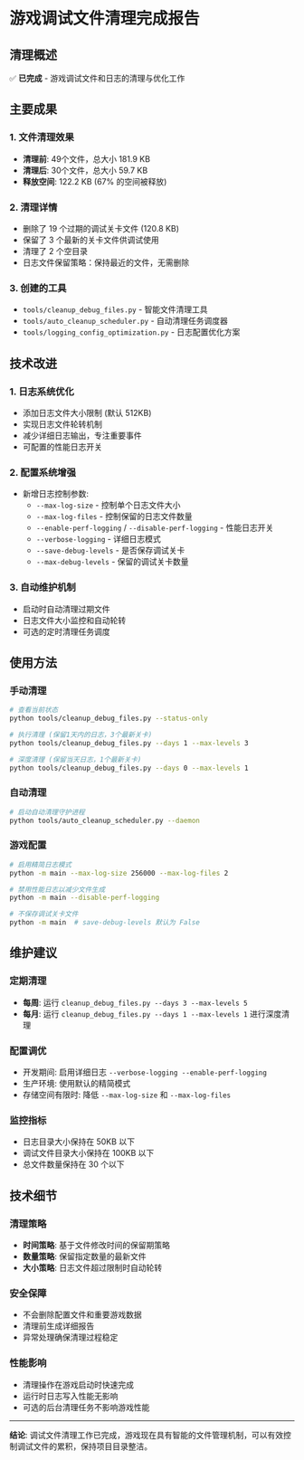 # 游戏调试文件清理完成报告

## 清理概述

✅ **已完成** - 游戏调试文件和日志的清理与优化工作

## 主要成果

### 1. 文件清理效果
- **清理前**: 49个文件，总大小 181.9 KB
- **清理后**: 30个文件，总大小 59.7 KB  
- **释放空间**: 122.2 KB (67% 的空间被释放)

### 2. 清理详情
- 删除了 19 个过期的调试关卡文件 (120.8 KB)
- 保留了 3 个最新的关卡文件供调试使用
- 清理了 2 个空目录
- 日志文件保留策略：保持最近的文件，无需删除

### 3. 创建的工具
- `tools/cleanup_debug_files.py` - 智能文件清理工具
- `tools/auto_cleanup_scheduler.py` - 自动清理任务调度器
- `tools/logging_config_optimization.py` - 日志配置优化方案

## 技术改进

### 1. 日志系统优化
- 添加日志文件大小限制 (默认 512KB)
- 实现日志文件轮转机制
- 减少详细日志输出，专注重要事件
- 可配置的性能日志开关

### 2. 配置系统增强
- 新增日志控制参数:
  - `--max-log-size` - 控制单个日志文件大小
  - `--max-log-files` - 控制保留的日志文件数量
  - `--enable-perf-logging` / `--disable-perf-logging` - 性能日志开关
  - `--verbose-logging` - 详细日志模式
  - `--save-debug-levels` - 是否保存调试关卡
  - `--max-debug-levels` - 保留的调试关卡数量

### 3. 自动维护机制
- 启动时自动清理过期文件
- 日志文件大小监控和自动轮转
- 可选的定时清理任务调度

## 使用方法

### 手动清理
```bash
# 查看当前状态
python tools/cleanup_debug_files.py --status-only

# 执行清理 (保留1天内的日志，3个最新关卡)
python tools/cleanup_debug_files.py --days 1 --max-levels 3

# 深度清理 (保留当天日志，1个最新关卡)
python tools/cleanup_debug_files.py --days 0 --max-levels 1
```

### 自动清理
```bash
# 启动自动清理守护进程
python tools/auto_cleanup_scheduler.py --daemon
```

### 游戏配置
```bash
# 启用精简日志模式
python -m main --max-log-size 256000 --max-log-files 2

# 禁用性能日志以减少文件生成
python -m main --disable-perf-logging

# 不保存调试关卡文件
python -m main  # save-debug-levels 默认为 False
```

## 维护建议

### 定期清理
- **每周**: 运行 `cleanup_debug_files.py --days 3 --max-levels 5`
- **每月**: 运行 `cleanup_debug_files.py --days 1 --max-levels 1` 进行深度清理

### 配置调优
- 开发期间: 启用详细日志 `--verbose-logging --enable-perf-logging`
- 生产环境: 使用默认的精简模式
- 存储空间有限时: 降低 `--max-log-size` 和 `--max-log-files`

### 监控指标
- 日志目录大小保持在 50KB 以下
- 调试文件目录大小保持在 100KB 以下
- 总文件数量保持在 30 个以下

## 技术细节

### 清理策略
- **时间策略**: 基于文件修改时间的保留期策略
- **数量策略**: 保留指定数量的最新文件
- **大小策略**: 日志文件超过限制时自动轮转

### 安全保障
- 不会删除配置文件和重要游戏数据
- 清理前生成详细报告
- 异常处理确保清理过程稳定

### 性能影响
- 清理操作在游戏启动时快速完成
- 运行时日志写入性能无影响
- 可选的后台清理任务不影响游戏性能

---

**结论**: 调试文件清理工作已完成，游戏现在具有智能的文件管理机制，可以有效控制调试文件的累积，保持项目目录整洁。